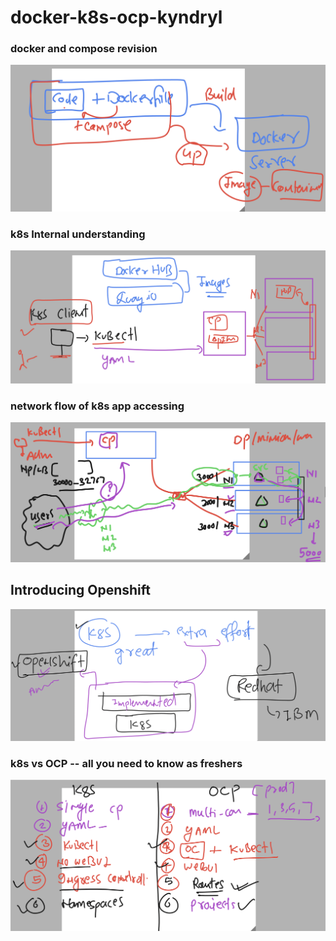# docker-k8s-ocp-kyndryl

### docker and compose revision 

<img src="rev.png">

### k8s Internal understanding 

<img src="k8s.png">

### network flow of k8s app accessing 

<img src="appc.png">

## Introducing Openshift

<img src="oc.png">

### k8s vs OCP -- all you need to know as freshers

<img src="ocp.png">

